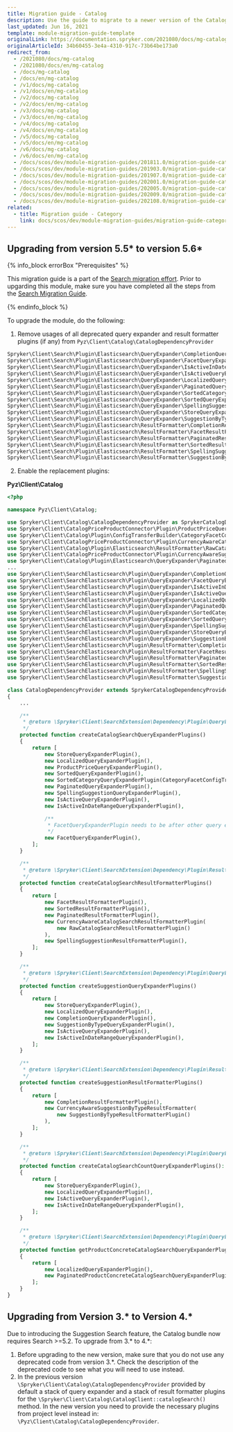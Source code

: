 ```yaml
---
title: Migration guide - Catalog
description: Use the guide to migrate to a newer version of the Catalog module.
last_updated: Jun 16, 2021
template: module-migration-guide-template
originalLink: https://documentation.spryker.com/2021080/docs/mg-catalog
originalArticleId: 34b60455-3e4a-4310-917c-73b64be173a0
redirect_from:
  - /2021080/docs/mg-catalog
  - /2021080/docs/en/mg-catalog
  - /docs/mg-catalog
  - /docs/en/mg-catalog
  - /v1/docs/mg-catalog
  - /v1/docs/en/mg-catalog
  - /v2/docs/mg-catalog
  - /v2/docs/en/mg-catalog
  - /v3/docs/mg-catalog
  - /v3/docs/en/mg-catalog
  - /v4/docs/mg-catalog
  - /v4/docs/en/mg-catalog
  - /v5/docs/mg-catalog
  - /v5/docs/en/mg-catalog
  - /v6/docs/mg-catalog
  - /v6/docs/en/mg-catalog
  - /docs/scos/dev/module-migration-guides/201811.0/migration-guide-catalog.html
  - /docs/scos/dev/module-migration-guides/201903.0/migration-guide-catalog.html
  - /docs/scos/dev/module-migration-guides/201907.0/migration-guide-catalog.html
  - /docs/scos/dev/module-migration-guides/202001.0/migration-guide-catalog.html
  - /docs/scos/dev/module-migration-guides/202005.0/migration-guide-catalog.html
  - /docs/scos/dev/module-migration-guides/202009.0/migration-guide-catalog.html
  - /docs/scos/dev/module-migration-guides/202108.0/migration-guide-catalog.html
related:
  - title: Migration guide - Category
    link: docs/scos/dev/module-migration-guides/migration-guide-category.html
---
```


## Upgrading from version 5.5* to version 5.6*

{% info_block errorBox "Prerequisites" %}

This migration guide is a part of the [Search migration effort](/docs/scos/dev/migration-concepts/search-migration-concept/search-migration-concept.html). Prior to upgarding this module, make sure you have completed all the steps from the [Search Migration Guide](/docs/scos/dev/module-migration-guides/migration-guide-search.html#upgrading-from-version-89-to-version-810).

{% endinfo_block %}

To upgrade the module, do the following:
1. Remove usages of all deprecated query expander and result formatter plugins (if any) from `Pyz\Client\Catalog\CatalogDependencyProvider`
```php
Spryker\Client\Search\Plugin\Elasticsearch\QueryExpander\CompletionQueryExpanderPlugin
Spryker\Client\Search\Plugin\Elasticsearch\QueryExpander\FacetQueryExpanderPlugin
Spryker\Client\Search\Plugin\Elasticsearch\QueryExpander\IsActiveInDateRangeQueryExpanderPlugin
Spryker\Client\Search\Plugin\Elasticsearch\QueryExpander\IsActiveQueryExpanderPlugin
Spryker\Client\Search\Plugin\Elasticsearch\QueryExpander\LocalizedQueryExpanderPlugin
Spryker\Client\Search\Plugin\Elasticsearch\QueryExpander\PaginatedQueryExpanderPlugin
Spryker\Client\Search\Plugin\Elasticsearch\QueryExpander\SortedCategoryQueryExpanderPlugin
Spryker\Client\Search\Plugin\Elasticsearch\QueryExpander\SortedQueryExpanderPlugin
Spryker\Client\Search\Plugin\Elasticsearch\QueryExpander\SpellingSuggestionQueryExpanderPlugin
Spryker\Client\Search\Plugin\Elasticsearch\QueryExpander\StoreQueryExpanderPlugin
Spryker\Client\Search\Plugin\Elasticsearch\QueryExpander\SuggestionByTypeQueryExpanderPlugin
Spryker\Client\Search\Plugin\Elasticsearch\ResultFormatter\CompletionResultFormatterPlugin
Spryker\Client\Search\Plugin\Elasticsearch\ResultFormatter\FacetResultFormatterPlugin
Spryker\Client\Search\Plugin\Elasticsearch\ResultFormatter\PaginatedResultFormatterPlugin
Spryker\Client\Search\Plugin\Elasticsearch\ResultFormatter\SortedResultFormatterPlugin
Spryker\Client\Search\Plugin\Elasticsearch\ResultFormatter\SpellingSuggestionResultFormatterPlugin
Spryker\Client\Search\Plugin\Elasticsearch\ResultFormatter\SuggestionByTypeResultFormatterPlugin
```
2. Enable the replacement plugins:

**Pyz\Client\Catalog**

```php
<?php

namespace Pyz\Client\Catalog;

use Spryker\Client\Catalog\CatalogDependencyProvider as SprykerCatalogDependencyProvider;
use Spryker\Client\CatalogPriceProductConnector\Plugin\ProductPriceQueryExpanderPlugin;
use Spryker\Client\Catalog\Plugin\ConfigTransferBuilder\CategoryFacetConfigTransferBuilderPlugin;
use Spryker\Client\CatalogPriceProductConnector\Plugin\CurrencyAwareCatalogSearchResultFormatterPlugin;
use Spryker\Client\Catalog\Plugin\Elasticsearch\ResultFormatter\RawCatalogSearchResultFormatterPlugin;
use Spryker\Client\CatalogPriceProductConnector\Plugin\CurrencyAwareSuggestionByTypeResultFormatter;
use Spryker\Client\Catalog\Plugin\Elasticsearch\QueryExpander\PaginatedProductConcreteCatalogSearchQueryExpanderPlugin;
...
use Spryker\Client\SearchElasticsearch\Plugin\QueryExpander\CompletionQueryExpanderPlugin;
use Spryker\Client\SearchElasticsearch\Plugin\QueryExpander\FacetQueryExpanderPlugin;
use Spryker\Client\SearchElasticsearch\Plugin\QueryExpander\IsActiveInDateRangeQueryExpanderPlugin;
use Spryker\Client\SearchElasticsearch\Plugin\QueryExpander\IsActiveQueryExpanderPlugin;
use Spryker\Client\SearchElasticsearch\Plugin\QueryExpander\LocalizedQueryExpanderPlugin;
use Spryker\Client\SearchElasticsearch\Plugin\QueryExpander\PaginatedQueryExpanderPlugin;
use Spryker\Client\SearchElasticsearch\Plugin\QueryExpander\SortedCategoryQueryExpanderPlugin;
use Spryker\Client\SearchElasticsearch\Plugin\QueryExpander\SortedQueryExpanderPlugin;
use Spryker\Client\SearchElasticsearch\Plugin\QueryExpander\SpellingSuggestionQueryExpanderPlugin;
use Spryker\Client\SearchElasticsearch\Plugin\QueryExpander\StoreQueryExpanderPlugin;
use Spryker\Client\SearchElasticsearch\Plugin\QueryExpander\SuggestionByTypeQueryExpanderPlugin;
use Spryker\Client\SearchElasticsearch\Plugin\ResultFormatter\CompletionResultFormatterPlugin;
use Spryker\Client\SearchElasticsearch\Plugin\ResultFormatter\FacetResultFormatterPlugin;
use Spryker\Client\SearchElasticsearch\Plugin\ResultFormatter\PaginatedResultFormatterPlugin;
use Spryker\Client\SearchElasticsearch\Plugin\ResultFormatter\SortedResultFormatterPlugin;
use Spryker\Client\SearchElasticsearch\Plugin\ResultFormatter\SpellingSuggestionResultFormatterPlugin;
use Spryker\Client\SearchElasticsearch\Plugin\ResultFormatter\SuggestionByTypeResultFormatterPlugin;

class CatalogDependencyProvider extends SprykerCatalogDependencyProvider
{
    ...

    /**
     * @return \Spryker\Client\SearchExtension\Dependency\Plugin\QueryExpanderPluginInterface[]
     */
    protected function createCatalogSearchQueryExpanderPlugins()
    {
        return [
            new StoreQueryExpanderPlugin(),
            new LocalizedQueryExpanderPlugin(),
            new ProductPriceQueryExpanderPlugin(),
            new SortedQueryExpanderPlugin(),
            new SortedCategoryQueryExpanderPlugin(CategoryFacetConfigTransferBuilderPlugin::PARAMETER_NAME),
            new PaginatedQueryExpanderPlugin(),
            new SpellingSuggestionQueryExpanderPlugin(),
            new IsActiveQueryExpanderPlugin(),
            new IsActiveInDateRangeQueryExpanderPlugin(),

            /**
             * FacetQueryExpanderPlugin needs to be after other query expanders which filters down the results.
             */
            new FacetQueryExpanderPlugin(),
        ];
    }

    /**
     * @return \Spryker\Client\SearchExtension\Dependency\Plugin\ResultFormatterPluginInterface[]
     */
    protected function createCatalogSearchResultFormatterPlugins()
    {
        return [
            new FacetResultFormatterPlugin(),
            new SortedResultFormatterPlugin(),
            new PaginatedResultFormatterPlugin(),
            new CurrencyAwareCatalogSearchResultFormatterPlugin(
                new RawCatalogSearchResultFormatterPlugin()
            ),
            new SpellingSuggestionResultFormatterPlugin(),
        ];
    }

    /**
     * @return \Spryker\Client\SearchExtension\Dependency\Plugin\QueryExpanderPluginInterface[]
     */
    protected function createSuggestionQueryExpanderPlugins()
    {
        return [
            new StoreQueryExpanderPlugin(),
            new LocalizedQueryExpanderPlugin(),
            new CompletionQueryExpanderPlugin(),
            new SuggestionByTypeQueryExpanderPlugin(),
            new IsActiveQueryExpanderPlugin(),
            new IsActiveInDateRangeQueryExpanderPlugin(),
        ];
    }

    /**
     * @return \Spryker\Client\SearchExtension\Dependency\Plugin\ResultFormatterPluginInterface[]
     */
    protected function createSuggestionResultFormatterPlugins()
    {
        return [
            new CompletionResultFormatterPlugin(),
            new CurrencyAwareSuggestionByTypeResultFormatter(
                new SuggestionByTypeResultFormatterPlugin()
            ),
        ];
    }

    /**
     * @return \Spryker\Client\SearchExtension\Dependency\Plugin\QueryExpanderPluginInterface[]
     */
    protected function createCatalogSearchCountQueryExpanderPlugins(): array
    {
        return [
            new StoreQueryExpanderPlugin(),
            new LocalizedQueryExpanderPlugin(),
            new IsActiveQueryExpanderPlugin(),
            new IsActiveInDateRangeQueryExpanderPlugin(),
        ];
    }

    /**
     * @return \Spryker\Client\SearchExtension\Dependency\Plugin\QueryExpanderPluginInterface[]
     */
    protected function getProductConcreteCatalogSearchQueryExpanderPlugins(): array
    {
        return [
            new LocalizedQueryExpanderPlugin(),
            new PaginatedProductConcreteCatalogSearchQueryExpanderPlugin(),
        ];
    }
}
```

## Upgrading from Version 3.* to Version 4.*

Due to introducing the Suggestion Search feature, the Catalog bundle now requires Search >=5.2.
To upgrade from 3.* to 4.\*:
1. Before upgrading to the new version, make sure that you do not use any deprecated code from version 3.\*. Check the description of the deprecated code to see what you will need to use instead.
2. In the previous version `\Spryker\Client\Catalog\CatalogDependencyProvider` provided by default a stack of query expander and a stack of result formatter plugins for the `\Spryker\Client\Catalog\CatalogClient::catalogSearch()` method. In the new version you need to provide the necessary plugins from project level instead in: `\Pyz\Client\Catalog\CatalogDependencyProvider`.
